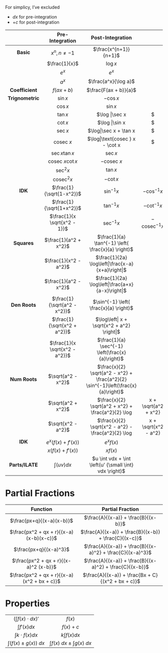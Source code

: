 For simplicy, I’ve excluded

- $dx$ for pre-integration
- $+ c$ for post-integration

|                  |        Pre-Integration         |                       Post-Integration                       |                                   |
| :--------------: | :----------------------------: | :----------------------------------------------------------: | :-------------------------------: |
|    **Basic**     |        $x^n, n \ne -1$         |                    $\frac{x^{n+1}}{n+1}$                     |                                   |
|                  |         $\frac{1}{x}$          |                           $\log x$                           |                                   |
|                  |             $e^x$              |                            $e^x$                             |                                   |
|                  |             $a^x$              |                     $\frac{a^x}{\log a}$                     |                                   |
| **Coefficient**  |           $f(ax+b)$            |                    $\frac{F(ax + b)}{a}$                     |                                   |
| **Trignometric** |            $\sin x$            |                          $- \cos x$                          |                                   |
|                  |            $\cos x$            |                           $\sin x$                           |                                   |
|                  |            $\tan x$            |                       $\log \|\sec x|$                        |          $-\log\|\cos x|$          |
|                  |            $\cot x$            |                       $\log \|\sin x|$                        |     $-\log\|\text{cosec } x|$      |
|                  |            $\sec x$            |                   $\log\|\sec x + \tan x|$                    |     $-\log\|\sec x - \tan x|$      |
|                  |        $\text{cosec }x$        |               $\log\|\text{cosec } x - \cot x|$               | $-\log\|\text{cosec } x + \cot x|$ |
|                  |        $\sec x \tan x$         |                           $\sec x$                           |                                   |
|                  |    $\text{cosec }x \cot x$     |                      $-\text{cosec } x$                      |                                   |
|                  |           $\sec^2 x$           |                           $\tan x$                           |                                   |
|                  |       $\text{cosec}^2 x$       |                          $- \cot x$                          |                                   |
|     **IDK**      |    $\frac{1}{\sqrt{1-x^2}}$    |                        $\sin^{-1} x$                         |          $-\cos^{-1} x$           |
|                  |    $\frac{1}{\sqrt{1+x^2}}$    |                        $\tan^{-1} x$                         |          $-\cot^{-1} x$           |
|                  |  $\frac{1}{x \sqrt{x^2 - 1}}$  |                        $\sec^{-1} x$                         |     $- \text{ cosec}^{-1} x$      |
|   **Squares**    |     $\frac{1}{a^2 + x^2}$      |      $\frac{1}{a} \tan^{-1} \left( \frac{x}{a} \right)$      |                                   |
|                  |     $\frac{1}{x^2 - a^2}$      |       $\frac{1}{2a} \log\left\|\frac{x-a}{x+a}\right\|$        |                                   |
|                  |     $\frac{1}{a^2 - x^2}$      |       $\frac{1}{2a} \log\left\|\frac{a+x}{a-x}\right\|$        |                                   |
|  **Den Roots**   |  $\frac{1}{\sqrt{a^2 - x^2}}$  |            $\sin^{-1} \left( \frac{x}{a} \right)$            |                                   |
|                  |  $\frac{1}{\sqrt{x^2 + a^2}}$  |          $\log\left\| x + \sqrt{x^2 + a^2} \right\|$           |                                   |
|                  | $\frac{1}{x \sqrt{x^2 - a^2}}$ |       $\frac{1}{a} \sec^{-1} \left(\frac{x}{a}\right)$       |                                   |
|  **Num Roots**   |       $\sqrt{a^2 - x^2}$       | $\frac{x}{2} \sqrt{a^2 - x^2} + \frac{a^2}{2} \sin^{-1}\left(\frac{x}{a}\right)$ |                                   |
|                  |       $\sqrt{a^2 + x^2}$       | $\frac{x}{2} \sqrt{a^2 + x^2} + \frac{a^2}{2} \log|x + \sqrt{a^2 + x^2}|$ |                                   |
|                  |       $\sqrt{x^2 - a^2}$       | $\frac{x}{2} \sqrt{x^2 - a^2} - \frac{a^2}{2} \log|x + \sqrt{x^2 - a^2}|$ |                                   |
|     **IDK**      | $e^x \Big(f(x) + f'(x) \Big)$  |                          $e^x f(x)$                          |                                   |
|                  |  $x \Big(f(x) + f'(x) \Big)$   |                           $x f(x)$                           |                                   |
| **Parts/ILATE**  |         $\int (uv) dx$         |    $u \int vdx + \int \left(u' {\small \int} vdx \right)$    |                                   |

# Partial Fractions

|                   Function                   |                     Partial Fraction                      |
| :------------------------------------------: | :-------------------------------------------------------: |
|          $\frac{px+q}{(x-a)(x-b)}$           |            $\frac{A}{(x-a)} + \frac{B}{(x-b)}$            |
|   $\frac{px^2 + qx + r}{(x-a)(x-b)(x-c)}$    |   $\frac{A}{(x-a)} + \frac{B}{(x-b)} + \frac{C}{(x-c)}$   |
|            $\frac{px+q}{(x-a)^3}$            | $\frac{A}{(x-a)} + \frac{B}{(x-a)^2} + \frac{C}{(x-a)^3}$ |
|    $\frac{px^2 + qx + r}{(x-a)^2 (x-b)}$     |  $\frac{A}{(x-a)} + \frac{B}{(x-a)^2} + \frac{C}{(x-b)}$  |
| $\frac{px^2 + qx + r}{(x-a) (x^2 + bx + c)}$ |     $\frac{A}{(x-a)} + \frac{Bx + C}{(x^2 + bx + c)}$     |

# Properties

|                                      |                                     |
| :----------------------------------: | :---------------------------------: |
| $\left(\int f(x) \cdot dx \right)'$  |               $f(x)$                |
|           $\int f'(x) dx$            |             $f(x) + c$              |
|        $\int k \cdot f(x) dx$        |          $k \int f(x) dx$           |
| $\int \Big(f(x) \pm g(x) \Big) \ dx$ | $\int f(x) \ dx \pm \int g(x) \ dx$ |
